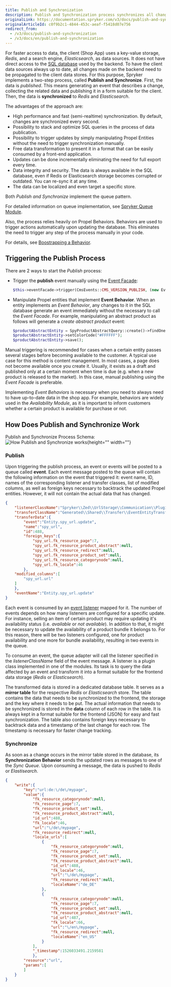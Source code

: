 ```yaml
---
title: Publish and Synchronization
description: Publish and Synchronization process synchronizes all changes made on the backend need to be propagated to the client data stores.
originalLink: https://documentation.spryker.com/v3/docs/publish-and-synchronization
originalArticleId: c0f9b2c1-4844-453c-aeaf-f5418d07e756
redirect_from:
  - /v3/docs/publish-and-synchronization
  - /v3/docs/en/publish-and-synchronization
---
```


For faster access to data, the client (Shop App) uses a key-value storage, *Redis*, and a search engine, *Elasticsearch*, as data sources. It does not have direct access to the [SQL database](/docs/scos/dev/developer-guides/201907.0/development-guide/back-end/zed/persistence-layer/about-the-persistence-layer.html) used by the backend. To have the client data sources always up to date, all changes made on the backend need to be propagated to the client data stores. For this purpose, Spryker implements a two-step process, called **Publish and Synchronize**. First, the data is *published*. This means generating an event that describes a change, collecting the related data and publishing it in a form suitable for the client. Then, the data is **synchronized** to *Redis* and *Elasticsearch*.

The advantages of the approach are:

* High performance and fast (semi-realtime) synchronization. By default, changes are synchronized every second.
* Possibility to stack and optimize SQL queries in the process of data publication.
* Possibility to trigger updates by simply manipulating Propel Entities without the need to trigger synchronization manually.
* Free data transformation to present it in a format that can be easily consumed by a front-end application.
* Updates can be done incrementally eliminating the need for full export every time.
* Data integrity and security. The data is always available in the SQL database, even if Redis or Elasticsearch storage becomes corrupted or outdated. You can re-sync it at any time.
* The data can be localized and even target a specific store.

Both *Publish and Synchronize* implement the queue pattern.

For detailed information on queue implementation, see [Spryker Queue Module](/docs/scos/dev/developer-guides/201907.0/development-guide/back-end/data-manipulation/data-publishing/queue/queue.html).

Also, the process relies heavily on Propel Behaviors. Behaviors are used to trigger actions automatically upon updating the database. This eliminates the need to trigger any step of the process manually in your code.

For details, see [Boostrapping a Behavior](http://propelorm.org/documentation/cookbook/writing-behavior.html).

## Triggering the Publish Process

There are 2 ways to start the *Publish* process:

* Trigger the **publish** event manually using the [Event Facade](/docs/scos/dev/developer-guides/201907.0/development-guide/back-end/data-manipulation/data-publishing/event/adding-events.html):

  ```php
  $this->eventFacade->trigger(CmsEvents::CMS_VERSION_PUBLISH, (new EventEntityTransfer())->setId($id));
  ```

* Manipulate Propel entities that implement **Event Behavior**. When an entity implements an *Event Behavior*, any changes to it in the SQL database generate an event immediately without the necessary to call the *Event Facade*. For example, manipulating an abstract product as follows will generate a *create abstract product* event:

  ```php
  $productAbstractEntity = SpyProductAbstractQuery::create()->findOne();
  $productAbstractEntity->setColorCode("#FFFFFF");
  $productAbstractEntity->save();
  ```

Manual triggering is recommended for cases when a certain entity passes several stages before becoming available to the customer. A typical use case for this method is content management. In most cases, a page does not become available once you create it. Usually, it exists as a draft and published only at a certain moment when time is due (e.g. when a new product is released to the market). In this case, manual publishing using the *Event Facade* is preferable.

Implementing *Event Behaviors* is necessary when you need to always need to have up-to-date data in the shop app. For example, behaviors are widely used in the *Availability Module*, as it is important to inform customers whether a certain product is available for purchase or not.

## How Does Publish and Synchronize Work

Publish and Synchronize Process Schema:
![How Publish and Synchronize works](https://spryker.s3.eu-central-1.amazonaws.com/docs/Developer+Guide/Architecture+Concepts/Publish+and+Synchronization/how-it-works.png){height="" width=""}

### Publish

Upon triggering the publish process, an event or events will be posted to a queue called **event**. Each event message posted to the queue will contain the following information on the event that triggered it: event name, ID, names of the corresponding listener and transfer classes, list of modified columns, as well as foreign keys necessary to backtrack the updated Propel entities. However, it will not contain the actual data that has changed.

```json
{
	"listenerClassName":"Spryker\\Zed\\UrlStorage\\Communication\\Plugin\\Event\\Listener\\UrlStorageListener",
	"transferClassName":"Generated\\Shared\\Transfer\\EventEntityTransfer",
	"transferData":{
		"event":"Entity.spy_url.update",
		"name":"spy_url",
		"id":488,
		"foreign_keys":{
			"spy_url.fk_resource_page":7,
			"spy_url.fk_resource_product_abstract":null,
			"spy_url.fk_resource_redirect":null,
			"spy_url.fk_resource_product_set":null,
			"spy_url.fk_resource_categorynode":null,
			"spy_url.fk_locale":46
		},
	"modified_columns":[
		"spy_url.url"
	]
	},
	"eventName":"Entity.spy_url.update"
}
```

Each event is consumed by an [event listener](/docs/scos/dev/developer-guides/201907.0/development-guide/back-end/data-manipulation/data-publishing/event/listening-to-events.html) mapped for it. The number of events depends on how many listeners are configured for a specific update. For instance, selling an item of certain product may require updating it's availability status (i.e. *available* or *not available*). In addition to that, it might be necessary to update the availability of a product bundle it belongs to. For this reason, there will be two listeners configured, one for product availability and one more for bundle availability, resulting in two events in the queue.

To consume an event, the queue adapter will call the listener specified in the *listenerClassName* field of the event message. A listener is a plugin class implemented in one of the modules. Its task is to query the data affected by an event and transform it into a format suitable for the frontend data storage (*Redis* or *Elasticsearch*).

The transformed data is stored in a dedicated database table. It serves as a **mirror table** for the respective *Redis* or *Elasticsearch* store. The table contains the data that needs to be synchronized to the frontend, the storage and the key where it needs to be put. The actual information that needs to be synchronized is stored in the **data** column of each row in the table. It is always kept in a format suitable for the frontend (JSON) for easy and fast synchronization. The table also contains foreign keys necessary to backtrack data and a timestamp of the last change for each row. The timestamp is necessary for faster change tracking.

### Synchronize

As soon as a change occurs in the mirror table stored in the database, its **Synchronization Behavior** sends the updated rows as messages to one of the *Sync Queue*. Upon consuming a message, the data is pushed to *Redis* or *Elastisearch*.

```json
{
	"write":{
		"key":"url:de:\/de\/mypage",
		"value":{
			"fk_resource_categorynode":null,
			"fk_resource_page":7,
			"fk_resource_product_set":null,
			"fk_resource_product_abstract":null,
			"id_url":488,
			"fk_locale":46,
			"url":"\/de\/mypage",
			"fk_resource_redirect":null,
			"locale_urls":[
				{
					"fk_resource_categorynode":null,
					"fk_resource_page":7,
					"fk_resource_product_set":null,
					"fk_resource_product_abstract":null,
					"id_url":488,
					"fk_locale":46,
					"url":"\/de\/mypage",
					"fk_resource_redirect":null,
					"localeName":"de_DE"
				},
				{
					"fk_resource_categorynode":null,
					"fk_resource_page":7,
					"fk_resource_product_set":null,
					"fk_resource_product_abstract":null,
					"id_url":487,
					"fk_locale":66,
					"url":"\/en\/mypage",
					"fk_resource_redirect":null,
					"localeName":"en_US"
				}
			],
			"_timestamp":1526033491.2159581
			},
		"resource":"url",
		"params":[
		]
	}
}
```

